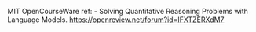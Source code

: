 MIT OpenCourseWare
ref:
    - Solving Quantitative Reasoning Problems with Language Models. https://openreview.net/forum?id=IFXTZERXdM7
